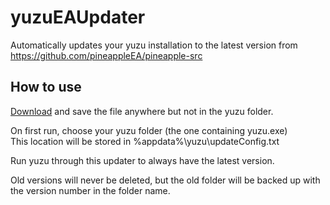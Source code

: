 # yuzuEAUpdater

Automatically updates your yuzu installation to the latest version from 
https://github.com/pineappleEA/pineapple-src

## How to use
[Download](https://github.com/tGecko/yuzuEAUpdater/releases/tag/1.0.0) and save the file anywhere but not in the yuzu folder. 

On first run, choose your yuzu folder (the one containing yuzu.exe)  
This location will be stored in %appdata%\yuzu\updateConfig.txt

Run yuzu through this updater to always have the latest version.

Old versions will never be deleted, but the old folder will be backed up with the version number in the folder name.

